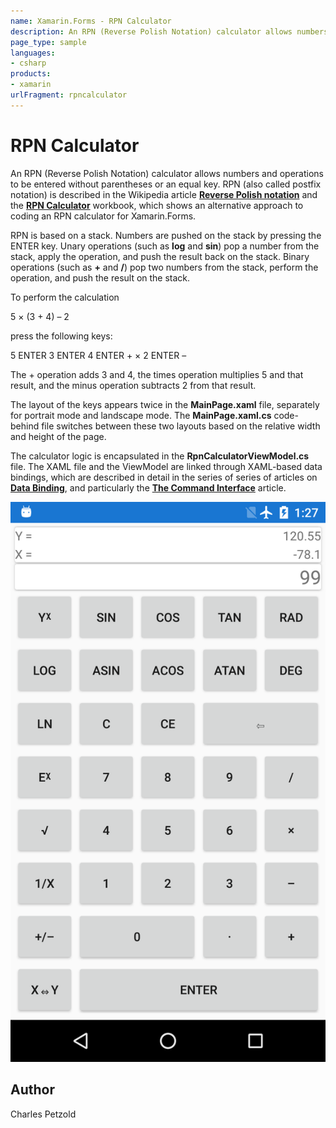 ```yaml
---
name: Xamarin.Forms - RPN Calculator
description: An RPN (Reverse Polish Notation) calculator allows numbers and operations to be entered without parentheses or an equal key. RPN (also called...
page_type: sample
languages:
- csharp
products:
- xamarin
urlFragment: rpncalculator
---
```

# RPN Calculator

An RPN (Reverse Polish Notation) calculator allows numbers and operations to be entered without parentheses or an equal key. RPN (also called postfix notation) is described in the Wikipedia article [**Reverse Polish notation**](https://en.wikipedia.org/wiki/Reverse_Polish_notation) and the [**RPN Calculator**](https://developer.xamarin.com/workbooks/xamarin-forms/advanced/RPNCalculator/RpnCalculator-ios.workbook) workbook, which shows an alternative approach to coding an RPN calculator for Xamarin.Forms.

RPN is based on a stack. Numbers are pushed on the stack by pressing the ENTER key. Unary operations (such as **log** and **sin**) pop a number from the stack, apply the operation, and push the result back on the stack. Binary operations (such as **+** and **/**) pop two numbers from the stack, perform the operation, and push the result on the stack.

To perform the calculation

5 &#x00D7; (3 + 4) &#x2013; 2

press the following keys:

5 ENTER 3 ENTER 4 ENTER + &#x00D7; 2 ENTER &#x2013;

The + operation adds 3 and 4, the times operation multiplies 5 and that result, and the minus operation subtracts 2 from that result.

The layout of the keys appears twice in the **MainPage.xaml** file, separately for portrait mode and landscape mode. The **MainPage.xaml.cs** code-behind file switches between these two layouts based on the relative width and height of the page.

The calculator logic is encapsulated in the **RpnCalculatorViewModel.cs** file. The XAML file and the ViewModel are linked through XAML-based data bindings, which are described in detail in the series of series of articles on [**Data Binding**](https://developer.xamarin.com/guides/xamarin-forms/application-fundamentals/data-binding/), and particularly the [**The Command Interface**](https://developer.xamarin.com/guides/xamarin-forms/application-fundamentals/data-binding/commanding/) article.

![RPN Calculator application screenshot](Screenshots/01Portrait.a.png "RPN Calculator application screenshot")

## Author

Charles Petzold
